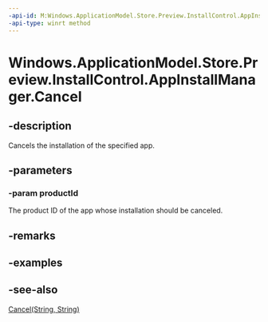 ```yaml
---
-api-id: M:Windows.ApplicationModel.Store.Preview.InstallControl.AppInstallManager.Cancel(System.String)
-api-type: winrt method
---
```


<!-- Method syntax
public void Cancel(System.String productId)
-->

# Windows.ApplicationModel.Store.Preview.InstallControl.AppInstallManager.Cancel

## -description
Cancels the installation of the specified app.

## -parameters
### -param productId
The product ID of the app whose installation should be canceled.

## -remarks

## -examples

## -see-also
[Cancel(String, String)](appinstallmanager_cancel_1663351060.md)